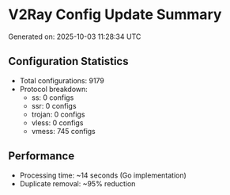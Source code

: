 # V2Ray Config Update Summary
Generated on: 2025-10-03 11:28:34 UTC

## Configuration Statistics
- Total configurations: 9179
- Protocol breakdown:
  - ss: 0 configs
  - ssr: 0 configs
  - trojan: 0 configs
  - vless: 0 configs
  - vmess: 745 configs

## Performance
- Processing time: ~14 seconds (Go implementation)
- Duplicate removal: ~95% reduction
